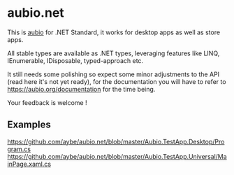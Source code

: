 # aubio.net

This is [aubio](https://github.com/aubio/aubio) for .NET Standard, it works for desktop apps as well as store apps.

All stable types are available as .NET types, leveraging features like LINQ, IEnumerable<T>, IDisposable, typed-approach etc.

It still needs some polishing so expect some minor adjustments to the API (read here it's not yet ready), for the documentation you will have to refer to https://aubio.org/documentation for the time being.

Your feedback is welcome !

## Examples
https://github.com/aybe/aubio.net/blob/master/Aubio.TestApp.Desktop/Program.cs
https://github.com/aybe/aubio.net/blob/master/Aubio.TestApp.Universal/MainPage.xaml.cs
